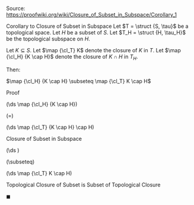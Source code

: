 # 

Source: https://proofwiki.org/wiki/Closure_of_Subset_in_Subspace/Corollary_1

Corollary to Closure of Subset in Subspace
Let $T = \struct {S, \tau}$ be a topological space.
Let $H$ be a subset of $S$.
Let $T_H = \struct {H, \tau_H}$ be the topological subspace on $H$.

Let $K \subseteq S$.
Let $\map {\cl_T} K$ denote the closure of $K$ in $T$.
Let $\map {\cl_H} {K \cap H}$ denote the closure of $K \cap H$ in $T_H$.

Then:

$\map {\cl_H} {K \cap H} \subseteq \map {\cl_T} K \cap H$


Proof













\(\ds \map {\cl_H} {K \cap H}\)

\(=\)







\(\ds \map {\cl_T} {K \cap H} \cap H\)





Closure of Subset in Subspace














\(\ds \)

\(\subseteq\)







\(\ds \map {\cl_T} K \cap H\)





Topological Closure of Subset is Subset of Topological Closure



$\blacksquare$





